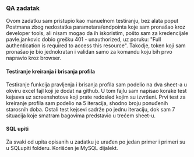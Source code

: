 ### QA zadatak ###

Ovom zadatku sam pristupio kao manuelnom testiranju, bez alata poput Postmana zbog nedostatka parametara/endpointa koje sam pronašao kroz developer tools, ali nisam mogao da ih iskoristim, pošto sam za kredencijale pavle.jankovic dobio grešku 401 - unauthorized, uz poruku: "Full authentication is required to access this resource". Takodje, token koji sam pronašao je bio jednokratan i validan samo za komandu koju bih prvo napravio kroz browser.



#### Testiranje kreiranja i brisanja profila ####


Testiranje funkcija pravljenja i brisanja profila sam podelio na dva sheet-a u okviru excel fajl koji je dodat na github. U tom fajlu sam napisao korake test kejseva uz screenshotove koji prate redosled kojim su izvršeni. Prvi test za kreiranje profila sam podelio na 5 iteracija, shodno broju ponuđenih starosnih doba. Ostali test kejsevi sadrže po jednu iteraciju, dok sam 7 situacija koje smatram bagovima predstavio u trećem sheet-u.



#### SQL upiti ####

Za svaki od upita opisanih u zadatku je urađen po jedan primer i primeri su u SQLupiti folderu.
Korišćen je MySQL dijalekt.
